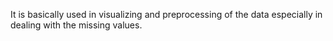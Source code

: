 It is basically used in visualizing and preprocessing of the data especially in dealing with the missing values. 
